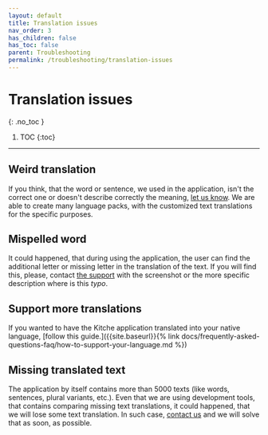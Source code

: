 ```yaml
---
layout: default
title: Translation issues
nav_order: 3
has_children: false
has_toc: false
parent: Troubleshooting
permalink: /troubleshooting/translation-issues
---
```


# Translation issues
{: .no_toc }

1. TOC
{:toc}

---

## Weird translation
If you think, that the word or sentence, we used in the application, isn't the correct one or doesn't describe correctly the meaning, [let us know](mailto:support@orderlord.com). We are able to create many language packs, with the customized text translations for the specific purposes.

## Mispelled word
It could happened, that during using the application, the user can find the additional letter or missing letter in the translation of the text. If you will find this, please, contact [the support](mailto:support@orderlord.com) with the screenshot or the more specific description where is this _typo_.

## Support more translations
If you wanted to have the Kitche application translated into your native language, [follow this guide.]({{site.baseurl}}{% link docs/frequently-asked-questions-faq/how-to-support-your-language.md %})

## Missing translated text
The application by itself contains more than 5000 texts (like words, sentences, plural variants, etc.). Even that we are using development tools, that contains comparing missing text translations, it could happened, that we will lose some text translation. In such case, [contact us](mailto:support@orderlord.com) and we will solve that as soon, as possible.